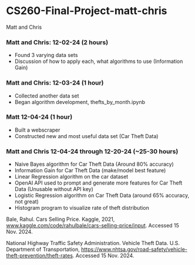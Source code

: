 # CS260-Final-Project-matt-chris
Matt and Chris

### Matt and Chris: 12-02-24 (2 hours)
- Found 3 varying data sets
- Discussion of how to apply each, what algorithms to use (Information Gain)

### Matt and Chris: 12-03-24 (1 hour)
- Collected another data set
- Began algorithm development, thefts_by_month.ipynb

### Matt 12-04-24 (1 hour)
- Built a webscraper 
- Constructed new and most useful data set (Car Theft Data)

### Matt and Chris 12-04-24 through 12-20-24 (~25-30 hours)
- Naive Bayes algorithm for Car Theft Data (Around 80% accuracy)
- Information Gain for Car Theft Data (make/model best feature)
- Linear Regression algorithm on the car dataset
- OpenAI API used to prompt and generate more features for Car Theft Data (Unusable without API key)
- Logistic Regression algorithm on Car Theft Data (around 65% accuracy, not great)
- Histogram program to visualize rate of theft distribution

Bale, Rahul. Cars Selling Price. Kaggle, 2021, www.kaggle.com/code/rahulbale/cars-selling-price/input.
Accessed 15 Nov. 2024.

National Highway Traffic Safety Administration. Vehicle Theft Data. U.S. Department of
Transportation, https://www.nhtsa.gov/road-safety/vehicle-theft-prevention/theft-rates. Accessed
15 Nov. 2024.